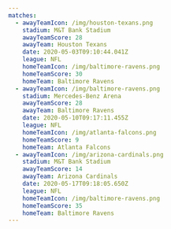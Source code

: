 ```yaml
---
matches:
  - awayTeamIcon: /img/houston-texans.png
    stadium: M&T Bank Stadium
    awayTeamScore: 28
    awayTeam: Houston Texans
    date: 2020-05-03T09:10:44.041Z
    league: NFL
    homeTeamIcon: /img/baltimore-ravens.png
    homeTeamScore: 30
    homeTeam: Baltimore Ravens
  - awayTeamIcon: /img/baltimore-ravens.png
    stadium: Mercedes-Benz Arena
    awayTeamScore: 28
    awayTeam: Baltimore Ravens
    date: 2020-05-10T09:17:11.455Z
    league: NFL
    homeTeamIcon: /img/atlanta-falcons.png
    homeTeamScore: 9
    homeTeam: Atlanta Falcons
  - awayTeamIcon: /img/arizona-cardinals.png
    stadium: M&T Bank Stadium
    awayTeamScore: 14
    awayTeam: Arizona Cardinals
    date: 2020-05-17T09:18:05.650Z
    league: NFL
    homeTeamIcon: /img/baltimore-ravens.png
    homeTeamScore: 35
    homeTeam: Baltimore Ravens
---
```

